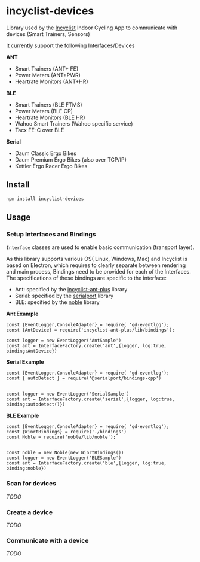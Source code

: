 # incyclist-devices

Library used by the [Incyclist](https://incyclist.com) Indoor Cycling App to communicate with devices (Smart Trainers,  Sensors)

It currently support the following Interfaces/Devices

__ANT__
- Smart Trainers (ANT+ FE)
- Power Meters (ANT+PWR)
- Heartrate Monitors (ANT+HR)

__BLE__
- Smart Trainers (BLE FTMS)
- Power Meters (BLE CP)
- Heartrate Monitors (BLE HR)
- Wahoo Smart Trainers (Wahoo specific service)
- Tacx FE-C over BLE

__Serial__
- Daum Classic Ergo Bikes
- Daum Premium Ergo Bikes  (also over TCP/IP)
- Kettler Ergo Racer Ergo Bikes


## Install

```sh
npm install incyclist-devices
```

## Usage

### Setup Interfaces and Bindings

`Interface` classes are used to enable basic communication (transport layer).

As this library supports various OS( Linux, Windows, Mac) and Incyclist is based on Electron, which requires to clearly separate between rendering and main process, Bindings need to be provided for each of the Interfaces. The specifications of these bindings are specific to the interface: 
- Ant: specified by the [incyclist-ant-plus](https://github.com/incyclist/ant-plus) library
- Serial: specified by the [serialport](https://serialport.io/) library
- BLE: specified by the [noble](https://github.com/noble/noble) library

__Ant Example__

```
const {EventLogger,ConsoleAdapter} = require( 'gd-eventlog');
const {AntDevice} = require('incyclist-ant-plus/lib/bindings');

const logger = new EventLogger('AntSample')
const ant = InterfaceFactory.create('ant',{logger, log:true, binding:AntDevice})
```

__Serial Example__

```
const {EventLogger,ConsoleAdapter} = require( 'gd-eventlog');
const { autoDetect } = require('@serialport/bindings-cpp')


const logger = new EventLogger('SerialSample')
const ant = InterfaceFactory.create('serial',{logger, log:true, binding:autodetect()})
```

__BLE Example__

```
const {EventLogger,ConsoleAdapter} = require( 'gd-eventlog');
const {WinrtBindings} = require('./bindings')
const Noble = require('noble/lib/noble');


const noble = new Noble(new WinrtBindings())
const logger = new EventLogger('BLESample')
const ant = InterfaceFactory.create('ble',{logger, log:true, binding:noble})
```

### Scan for devices

_TODO_

### Create a device 

_TODO_

### Communicate with a device

_TODO_